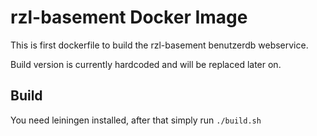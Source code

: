 # rzl-basement Docker Image

This is first dockerfile to build the rzl-basement benutzerdb webservice.

Build version is currently hardcoded and will be replaced later on.

## Build

You need leiningen installed, after that simply run `./build.sh`

